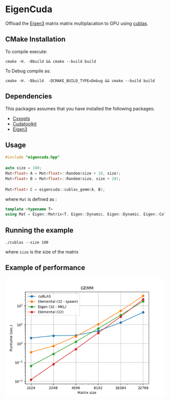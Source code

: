 # EigenCuda

Offload the [Eigen3](http://eigen.tuxfamily.org/index.php?title=Main_Page) matrix matrix multiplacation to GPU
using [cublas](https://docs.nvidia.com/cuda/cublas/index.html).

## CMake Installation

To compile execute:
```
cmake -H. -Bbuild && cmake --build build
```

To Debug compile as:
```
cmake -H. -Bbuild  -DCMAKE_BUILD_TYPE=Debug && cmake --build build
```

## Dependencies

This packages assumes that you have installed the following packages:

  
  * [Cxxopts](https://github.com/jarro2783/cxxopts)
  * [Cudatoolkit](https://anaconda.org/anaconda/cudatoolkit)
  * [Eigen3](http://eigen.tuxfamily.org/index.php?title=Main_Page)

## Usage
```cpp
#include "eigencuda.hpp"

auto size = 100;
Mat<float> A = Mat<float>::Random(size + 10, size);
Mat<float> B = Mat<float>::Random(size, size + 20);

Mat<float> C = eigencuda::cublas_gemm(A, B);
```
where `Mat` is defined as :
```cpp
template <typename T>
using Mat = Eigen::Matrix<T, Eigen::Dynamic, Eigen::Dynamic, Eigen::ColMajor>;
```

## Running the example
```
./cublas --size 100
```

where `size` is the size of the matrix 

## Example of performance

![alt text](./perf_gemm_gpu.png)
